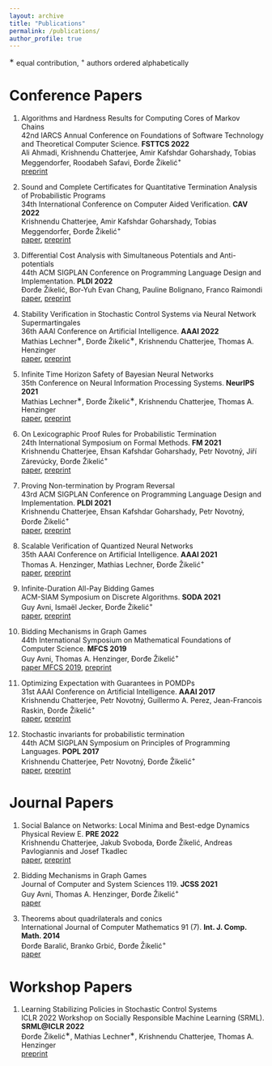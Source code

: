 ```yaml
---
layout: archive
title: "Publications"
permalink: /publications/
author_profile: true
---
```


<sup>∗</sup> equal contribution, <sup>+</sup> authors ordered alphabetically

# Conference Papers

1. Algorithms and Hardness Results for Computing Cores of Markov Chains <br/>
42nd IARCS Annual Conference on Foundations of Software Technology and Theoretical Computer Science. **FSTTCS 2022** <br/>
Ali Ahmadi, Krishnendu Chatterjee, Amir Kafshdar Goharshady, Tobias Meggendorfer, Roodabeh Safavi, Đorđe Žikelić<sup>+</sup><br/>
[preprint](https://hal.archives-ouvertes.fr/hal-03808158/)

2. Sound and Complete Certificates for Quantitative Termination Analysis of Probabilistic Programs <br>
34th International Conference on Computer Aided Verification. **CAV 2022** <br>
Krishnendu Chatterjee, Amir Kafshdar Goharshady, Tobias Meggendorfer, Đorđe Žikelić<sup>+</sup><br/>
[paper](https://link.springer.com/chapter/10.1007/978-3-031-13185-1_4),
[preprint](https://hal.archives-ouvertes.fr/hal-03675086/)

3. Differential Cost Analysis with Simultaneous Potentials and Anti-potentials <br/>
44th ACM SIGPLAN Conference on Programming Language Design and Implementation. **PLDI 2022**<br/>
Đorđe Žikelić, Bor-Yuh Evan Chang, Pauline Bolignano, Franco Raimondi <br>
[paper](https://dl.acm.org/doi/abs/10.1145/3519939.3523435),
[preprint](https://arxiv.org/abs/2204.00870)

4. Stability Verification in Stochastic Control Systems via Neural Network Supermartingales <br/>
36th AAAI Conference on Artificial Intelligence. **AAAI 2022**<br/>
Mathias Lechner<sup>∗</sup>, Đorđe Žikelić<sup>∗</sup>, Krishnendu Chatterjee, Thomas A. Henzinger<br/>
[paper](https://ojs.aaai.org/index.php/AAAI/article/view/20695),
[preprint](https://arxiv.org/abs/2112.09495)

5. Infinite Time Horizon Safety of Bayesian Neural Networks <br/>
35th Conference on Neural Information Processing Systems. **NeurIPS 2021**<br/>
Mathias Lechner<sup>∗</sup>, Đorđe Žikelić<sup>∗</sup>, Krishnendu Chatterjee, Thomas A. Henzinger<br/>
[paper](https://proceedings.neurips.cc/paper/2021/hash/544defa9fddff50c53b71c43e0da72be-Abstract.html),
[preprint](https://arxiv.org/abs/2111.03165)

6. On Lexicographic Proof Rules for Probabilistic Termination <br/>
24th International Symposium on Formal Methods. **FM 2021**<br/>
Krishnendu Chatterjee, Ehsan Kafshdar Goharshady, Petr Novotný, Jiří Zárevúcky, Đorđe Žikelić<sup>+</sup><br/>
[paper](https://link.springer.com/chapter/10.1007/978-3-030-90870-6_33), [preprint](https://arxiv.org/abs/2108.02188)

7. Proving Non-termination by Program Reversal <br/>
43rd ACM SIGPLAN Conference on Programming Language Design and Implementation. **PLDI 2021**<br/>
Krishnendu Chatterjee, Ehsan Kafshdar Goharshady, Petr Novotný, Đorđe Žikelić<sup>+</sup><br/>
[paper](https://dl.acm.org/doi/10.1145/3453483.3454093), [preprint](https://arxiv.org/abs/2104.01189)

8. Scalable Verification of Quantized Neural Networks <br/>
35th AAAI Conference on Artificial Intelligence. **AAAI 2021**<br/>
Thomas A. Henzinger, Mathias Lechner, Đorđe Žikelić<sup>+</sup><br/>
[paper](https://ojs.aaai.org/index.php/AAAI/article/view/16496), [preprint](https://arxiv.org/abs/2012.08185)

9. Infinite-Duration All-Pay Bidding Games <br/>
ACM-SIAM Symposium on Discrete Algorithms. **SODA 2021**<br/>
Guy Avni, Ismaël Jecker, Đorđe Žikelić<sup>+</sup><br/>
[paper](https://epubs.siam.org/doi/10.1137/1.9781611976465.38), [preprint](https://arxiv.org/abs/2005.06636)

10. Bidding Mechanisms in Graph Games <br/>
44th International Symposium on Mathematical Foundations of Computer Science. **MFCS 2019**<br/>
Guy Avni, Thomas A. Henzinger, Đorđe Žikelić<sup>+</sup><br/>[paper MFCS 2019](https://drops.dagstuhl.de/opus/volltexte/2019/10955/),
[preprint](https://arxiv.org/abs/1905.03835)

11. Optimizing Expectation with Guarantees in POMDPs <br/>
31st AAAI Conference on Artificial Intelligence. **AAAI 2017**<br/>
Krishnendu Chatterjee, Petr Novotný,  Guillermo A. Perez, Jean-Francois Raskin, Đorđe Žikelić<sup>+</sup><br/>
[paper](https://aaai.org/ocs/index.php/AAAI/AAAI17/paper/view/14354), [preprint](https://arxiv.org/abs/1611.08696)

12. Stochastic invariants for probabilistic termination <br/>
44th ACM SIGPLAN Symposium on Principles of Programming Languages. **POPL 2017**<br/>
Krishnendu Chatterjee, Petr Novotný, Đorđe Žikelić<sup>+</sup><br/>
[paper](https://dl.acm.org/doi/10.1145/3009837.3009873), [preprint](https://arxiv.org/abs/1611.01063)

# Journal Papers

1. Social Balance on Networks: Local Minima and Best-edge Dynamics <br/>
Physical Review E. **PRE 2022** <br/>
Krishnendu Chatterjee, Jakub Svoboda, Đorđe Žikelić, Andreas Pavlogiannis and Josef Tkadlec<br/>
[paper](https://journals.aps.org/pre/abstract/10.1103/PhysRevE.106.034321),
[preprint](https://arxiv.org/abs/2210.02394)

2. Bidding Mechanisms in Graph Games <br/>
Journal of Computer and System Sciences 119. **JCSS 2021**<br/>
Guy Avni, Thomas A. Henzinger, Đorđe Žikelić<sup>+</sup><br/>
[paper](https://www.sciencedirect.com/science/article/abs/pii/S0022000021000234?via%3Dihub)

3. Theorems about quadrilaterals and conics <br/>
International Journal of Computer Mathematics 91 (7). **Int. J. Comp. Math. 2014**<br/>
Đorđe Baralić, Branko Grbić, Đorđe Žikelić<sup>+</sup><br/>
[paper](https://www.tandfonline.com/doi/abs/10.1080/00207160.2013.844338)

# Workshop Papers

1. Learning Stabilizing Policies in Stochastic Control Systems <br>
ICLR 2022 Workshop on Socially Responsible Machine Learning (SRML). **SRML@ICLR 2022**<br/>
Đorđe Žikelić<sup>∗</sup>, Mathias Lechner<sup>∗</sup>, Krishnendu Chatterjee, Thomas A. Henzinger<br/>
[preprint](https://arxiv.org/abs/2205.11991)